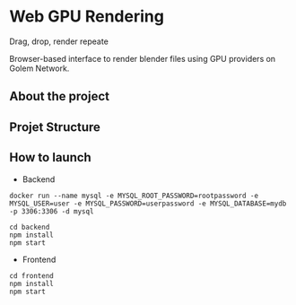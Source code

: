 # Web GPU Rendering
Drag, drop, render repeate

Browser-based interface to render blender files using GPU providers on Golem Network.

## About the project

## Projet Structure

## How to launch

- Backend  
```
docker run --name mysql -e MYSQL_ROOT_PASSWORD=rootpassword -e MYSQL_USER=user -e MYSQL_PASSWORD=userpassword -e MYSQL_DATABASE=mydb -p 3306:3306 -d mysql  

cd backend  
npm install  
npm start  
```

- Frontend  
```
cd frontend  
npm install  
npm start  
```
